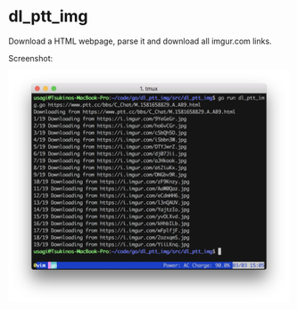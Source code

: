 # dl_ptt_img

Download a HTML webpage, parse it and download all imgur.com links.

Screenshot:

![](https://raw.githubusercontent.com/allenchiu1322/dl_ptt_img/master/img/demo.png)

